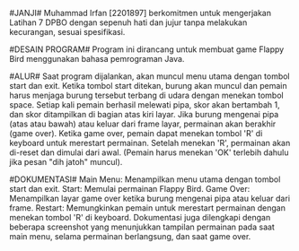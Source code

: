 #JANJI#
Muhammad Irfan [2201897] berkomitmen untuk mengerjakan Latihan 7 DPBO dengan sepenuh hati dan jujur tanpa melakukan kecurangan, sesuai spesifikasi.

#DESAIN PROGRAM#
Program ini dirancang untuk membuat game Flappy Bird menggunakan bahasa pemrograman Java.

#ALUR#
Saat program dijalankan, akan muncul menu utama dengan tombol start dan exit.
Ketika tombol start ditekan, burung akan muncul dan pemain harus menjaga burung tersebut terbang di udara dengan menekan tombol space. Setiap kali pemain berhasil melewati pipa, skor akan bertambah 1, dan skor ditampilkan di bagian atas kiri layar.
Jika burung mengenai pipa (atas atau bawah) atau keluar dari frame layar, permainan akan berakhir (game over).
Ketika game over, pemain dapat menekan tombol 'R' di keyboard untuk merestart permainan. Setelah menekan 'R', permainan akan di-reset dan dimulai dari awal. (Pemain harus menekan 'OK' terlebih dahulu jika pesan "dih jatoh" muncul).

#DOKUMENTASI#
Main Menu: Menampilkan menu utama dengan tombol start dan exit.
Start: Memulai permainan Flappy Bird.
Game Over: Menampilkan layar game over ketika burung mengenai pipa atau keluar dari frame.
Restart: Memungkinkan pemain untuk merestart permainan dengan menekan tombol 'R' di keyboard.
Dokumentasi juga dilengkapi dengan beberapa screenshot yang menunjukkan tampilan permainan pada saat main menu, selama permainan berlangsung, dan saat game over.